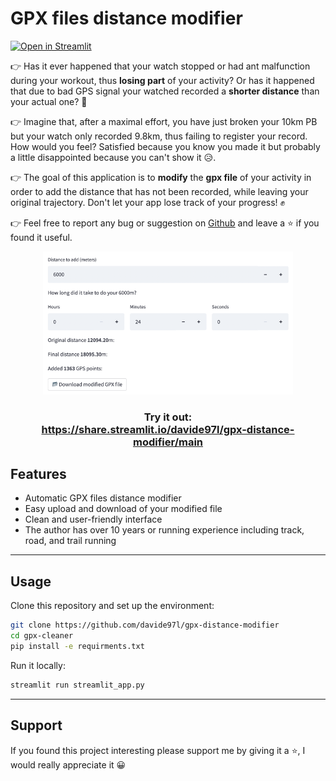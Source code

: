 # GPX files distance modifier

[![Open in Streamlit](https://static.streamlit.io/badges/streamlit_badge_black_white.svg)](https://share.streamlit.io/davide97l/gpx-distance-modifier/main)

👉 Has it ever happened that your watch stopped or had ant malfunction during your workout, thus **losing part** of your activity? Or has it happened that due to bad GPS signal your watched recorded a **shorter distance** than your actual one? 🤔

👉 Imagine that, after a maximal effort, you have just broken your 10km PB but your watch only recorded 9.8km, thus failing to register your record. How would you feel? Satisfied because you know you made it but probably a little disappointed because you can't show it 😥.

👉 The goal of this application is to **modify** the **gpx file** of your activity in order to add the distance that has not been recorded, while leaving your original trajectory. Don't let your app lose track of your progress! ✊

👉 Feel free to report any bug or suggestion on [Github](https://github.com/davide97l/gpx-distance-modifier) and leave a ⭐ if you found it useful.

<p align="center">
    <img src="images/example.png" width=400>
</p>

<h3 align="center">
    Try it out: <br>
    <a href="https://share.streamlit.io/davide97l/gpx-distance-modifier/main">https://share.streamlit.io/davide97l/gpx-distance-modifier/main</a>
</h3>

## Features

- Automatic GPX files distance modifier
- Easy upload and download of your modified file
- Clean and user-friendly interface
- The author has over 10 years or running experience including track, road, and trail running

---

## Usage

Clone this repository and set up the environment:
```bash
git clone https://github.com/davide97l/gpx-distance-modifier
cd gpx-cleaner
pip install -e requirments.txt
```
Run it locally:
```bash
streamlit run streamlit_app.py
```

---

## Support
If you found this project interesting please support me by giving it a :star:, I would really appreciate it :grinning:



 
